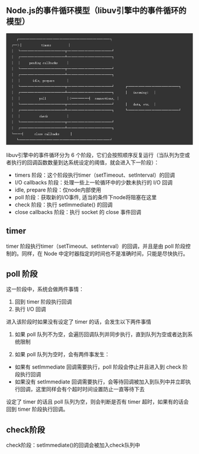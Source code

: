 
## Node.js的事件循环模型（libuv引擎中的事件循环的模型）
![libuv事件循环模型](libuv事件循环模型.png)

libuv引擎中的事件循环分为 6 个阶段，它们会按照顺序反复运行（当队列为空或者执行的回调函数数量到达系统设定的阈值，就会进入下一阶段）：
* timers 阶段：这个阶段执行timer（setTimeout、setInterval）的回调
* I/O callbacks 阶段：处理一些上一轮循环中的少数未执行的 I/O 回调
* idle, prepare 阶段：仅node内部使用
* poll 阶段：获取新的I/O事件, 适当的条件下node将阻塞在这里
* check 阶段：执行 setImmediate() 的回调
* close callbacks 阶段：执行 socket 的 close 事件回调

##  timer
timer 阶段执行timer（setTimeout、setInterval）的回调，并且是由 poll 阶段控制的。同样，在 Node 中定时器指定的时间也不是准确时间，只能是尽快执行。


## poll 阶段
这一阶段中，系统会做两件事情：
1. 回到 timer 阶段执行回调
2. 执行 I/O 回调

进入该阶段时如果没有设定了 timer 的话，会发生以下两件事情
1. 如果 poll 队列不为空，会遍历回调队列并同步执行，直到队列为空或者达到系统限制

2. 如果 poll 队列为空时，会有两件事发生：
  * 如果有 setImmediate 回调需要执行，poll 阶段会停止并且进入到 check 阶段执行回调
  * 如果没有 setImmediate 回调需要执行，会等待回调被加入到队列中并立即执行回调，这里同样会有个超时时间设置防止一直等待下去
  
设定了 timer 的话且 poll 队列为空，则会判断是否有 timer 超时，如果有的话会回到 timer 阶段执行回调。
  
## check阶段
check阶段：setImmediate()的回调会被加入check队列中